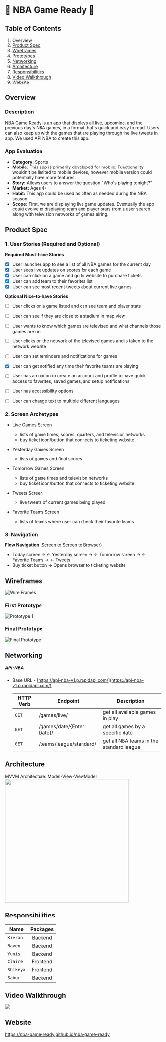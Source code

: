 # 🏀 NBA Game Ready 🏀


## Table of Contents
1. [Overview](#Overview)
2. [Product Spec](#Product-Spec)
3. [Wireframes](#Wireframes)
4. [Prototypes](#Prototypes)
5. [Networking](#Networking)
6. [Architecture](#Architecture)
7. [Responsibilities](#Responsibilities)
8. [Video Walkthrough](#Video-Walkthrough)
9. [Website](#Website)

## Overview
### Description

NBA Game Ready is an app that displays all live, upcoming, and the previous day's NBA games, in a format that's quick and easy to read. Users can also keep up with the games that are playing through the live tweets in app. We used API NBA to create this app.

### App Evaluation

- **Category:** Sports
- **Mobile:** This app is primarily developed for mobile. Functionality wouldn't be limited to mobile devices, however mobile version could potentially have more features.
- **Story:** Allows users to answer the question "Who's playing tonight?"
- **Market:** Ages 4+
- **Habit:** This app could be used as often as needed during the NBA season.
- **Scope:** First, we are displaying live game updates.  Eventually the app could evolve to displaying team and player stats from a user search along with television networks of games airing.

## Product Spec

### 1. User Stories (Required and Optional)

**Required Must-have Stories**
- [X] User launches app to see a list of all NBA games for the current day
- [X] User sees live updates on scores for each game
- [X] User can click on a game and go to website to purchase tickets
- [X] User can add team to their favorites list
- [X] User can see most recent tweets about current live games

**Optional Nice-to-have Stories**
- [ ] User clicks on a game listed and can see team and player stats
- [ ] User can see if they are close to a stadium in map view
- [ ] User wants to know which games are televised and what channels those games are on
- [ ] User clicks on the network of the televised games and is taken to the network website
- [ ] User can set reminders and notifications for games
- [X] User can get notified any time their favorite teams are playing
- [ ] User has an option to create an account and profile to have quick access to favorites, saved games, and setup notifications
- [ ] User has accessibility options
- [ ] User can change text to multiple different languages



### 2. Screen Archetypes

* Live Games Screen
   * lists of game times, scores, quarters, and television networks
   * buy ticket icon/button that connects to ticketing website
   
* Yesterday Games Screen
   * lists of games and final scores 
   
* Tomorrow Games Screen
   * lists of game times and television networks
   * buy ticket icon/button that connects to ticketing website
   
* Tweets Screen
   * live tweets of current games being played 

* Favorite Teams Screen
   * lists of teams where user can check their favorite teams
   
  

### 3. Navigation

**Flow Navigation** (Screen to Screen to Browser)

* Today screen -> <- Yesterday screen -> <- Tomorrow screen -> <- Favorite Teams -> <- Tweets
* Buy ticket button -> Opens browser to ticketing website

## Wireframes
<img src="wireframes2.jpg" title='Wire Frames' width='' />

### First Prototype
<img src="firstprototype.png" title='Prototype 1' width='' />

### Final Prototype
<img src="completedprototypes.png" title='Final Prototype' width='' />

## Networking

##### API-NBA
- Base URL - [https://api-nba-v1.p.rapidapi.com/](https://api-nba-v1.p.rapidapi.com/)

   HTTP Verb | Endpoint | Description
   ----------|----------|------------
    `GET`    | /games/live/ | get all available games in play
    `GET`    | /games/date/{Enter Date}/ | get all games by a specific date
    `GET`    | /teams/league/standard/ | get all NBA teams in the standard league
    
    
## Architecture
MVVM Architecture: Model-View-ViewModel
<img src="architecture.png" height=400>

## Responsibilities

| Name | Packages |
| - | :-: |
| `Kieran` | Backend | 
| `Raven`  | Backend       |
| `Yunis`  | Backend |
| `Claire` | Frontend |
| `Shikeya` | Frontend |
| `Sabur` | Backend |

## Video Walkthrough
<img src="nbagameready3.gif" width='' />

## Website
 https://nba-game-ready.github.io/nba-game-ready


